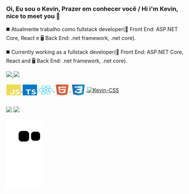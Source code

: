 ### Oi, Eu sou o Kevin, Prazer em conhecer você / Hi i'm Kevin, nice to meet you 👋

◼️ Atualmente trabalho como fullstack developer(🎨 Front End: ASP.NET Core, React e 🖥️ Back End: .net framework, .net core).

◼️ Currently working as a fullstack developer(🎨 Front End: ASP.NET Core, React and 🖥️ Back End: .net framework, .net core).


 <div>
  <a href="https://github.com/Kevinc06">
  <img height="180em" src="https://github-readme-stats.vercel.app/api?username=Kevinc06&show_icons=true&theme=dark&include_all_commits=true&count_private=true"/>
  <img height="180em" src="https://github-readme-stats.vercel.app/api/top-langs/?username=Kevinc06&layout=compact&langs_count=7&theme=dark"/>
</div>
<div style="display: inline_block"><br>
  <img align="center" alt="Kevin-Js" height="30" width="40" src="https://raw.githubusercontent.com/devicons/devicon/master/icons/javascript/javascript-plain.svg">
  <img align="center" alt="Kevin-Ts" height="30" width="40" src="https://raw.githubusercontent.com/devicons/devicon/master/icons/typescript/typescript-plain.svg">
  <img align="center" alt="Kevin-React" height="30" width="40" src="https://raw.githubusercontent.com/devicons/devicon/master/icons/react/react-original.svg">
  <img align="center" alt="Kevin-HTML" height="30" width="40" src="https://raw.githubusercontent.com/devicons/devicon/master/icons/html5/html5-original.svg">
  <img align="center" alt="Kevin-CSS" height="30" width="40" src="https://raw.githubusercontent.com/devicons/devicon/master/icons/css3/css3-original.svg">
 <img align="center" alt="Kevin-CSS" height="30" width="40" src="https://cdn.jsdelivr.net/gh/devicons/devicon/icons/csharp/csharp-original.svg">
 </div>
  
  ##
 
<div> 
  <a href = "mailto:kevin_mallorca@outlook.com"><img src="https://img.shields.io/badge/-outlook-%23333?style=for-the-badge&logo=gmail&logoColor=white target="_blank"></a>
  <a href="https://www.linkedin.com/in/kevin-mallorca/" target="_blank"><img src="https://img.shields.io/badge/-LinkedIn-%230077B5?style=for-the-badge&logo=linkedin&logoColor=white" target="_blank"></a> 
 
  ![Snake animation](https://github.com/rafaballerini/rafaballerini/blob/output/github-contribution-grid-snake.svg)
 
</div>
